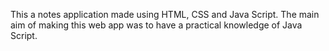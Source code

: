 This a notes application made using HTML, CSS and Java Script.
The main aim of making this web app was to have a practical knowledge of Java Script.
